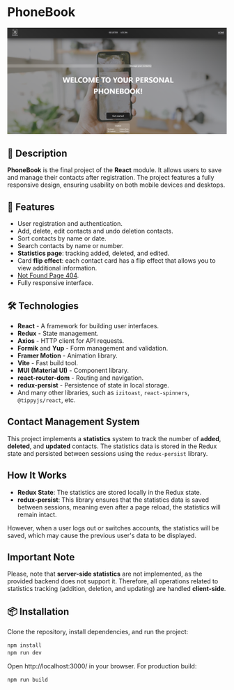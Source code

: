 # PhoneBook

![image](./assets/PhoneBook.png)

## 📖 Description

**PhoneBook** is the final project of the **React** module. It allows users to save and manage their contacts after registration. The project features a fully responsive design, ensuring usability on both mobile devices and desktops.

## 🚀 Features

- User registration and authentication.
- Add, delete, edit contacts and undo deletion contacts.
- Sort contacts by name or date.
- Search contacts by name or number.
- **Statistics page**: tracking added, deleted, and edited.
- Card **flip effect**: each contact card has a flip effect that allows you to view additional information.
- [Not Found Page  404](https://react-hw-08-five.vercel.app/404).
- Fully responsive interface.

## 🛠 Technologies

- **React** - A framework for building user interfaces.
- **Redux** - State management.
- **Axios** - HTTP client for API requests.
- **Formik** and **Yup** - Form management and validation.
- **Framer Motion** - Animation library.
- **Vite** - Fast build tool.
- **MUI (Material UI)** - Component library.
- **react-router-dom** - Routing and navigation.
- **redux-persist** - Persistence of state in local storage.
- And many other libraries, such as `izitoast`, `react-spinners`, `@tippyjs/react`, etc.

## Contact Management System

This project implements a **statistics** system to track the number of **added**, **deleted**, and **updated** contacts. The statistics data is stored in the Redux state and persisted between sessions using the `redux-persist` library.

## How It Works

- **Redux State**: The statistics are stored locally in the Redux state.
- **redux-persist**: This library ensures that the statistics data is saved between sessions, meaning even after a page reload, the statistics will remain intact.

However, when a user logs out or switches accounts, the statistics will be saved, which may cause the previous user's data to be displayed.

## Important Note

Please, note that **server-side statistics** are not implemented, as the provided backend does not support it. Therefore, all operations related to statistics tracking (addition, deletion, and updating) are handled **client-side**.

## 📦 Installation

Clone the repository, install dependencies, and run the project:

```bash
npm install
npm run dev
```

Open http://localhost:3000/ in your browser. For production build:

```
npm run build
```
